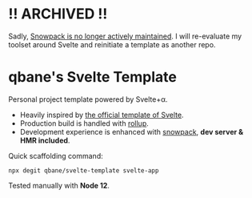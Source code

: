 # !! ARCHIVED !!

Sadly, [Snowpack is no longer actively maintained](https://github.com/FredKSchott/snowpack#readme). I will re-evaluate my toolset around Svelte and reinitiate a template as another repo.

# qbane's Svelte Template

Personal project template powered by Svelte+α.

* Heavily inspired by [the official template of Svelte](https://github.com/sveltejs/template).
* Production build is handled with [rollup](https://rollupjs.org/).
* Development experience is enhanced with [snowpack](https://www.snowpack.dev/), **dev server & HMR included**.

Quick scaffolding command:

```
npx degit qbane/svelte-template svelte-app
```

Tested manually with **Node 12**.
